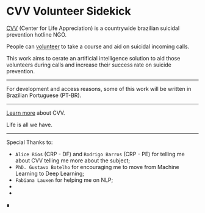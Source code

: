 # CVV Volunteer Sidekick

[CVV](https://www.cvv.org.br/) (Center for Life Appreciation) is a countrywide brazilian suicidal prevention hotline NGO.

People can [volunteer](https://www.cvv.org.br/voluntario/) to take a course and aid on suicidal incoming calls.

This work aims to cerate an artificial intelligence solution to aid those volunteers during calls and increase their success rate on suicide prevention.
___

For development and access reasons, some of this work will be written in Brazilian Portuguese (PT-BR).
___

[Learn more](https://www.cvv.org.br/conheca-mais/) about CVV.

Life is all we have.
___

Special Thanks to:
- `Alice Rios` (CRP - DF) and `Rodrigo Barros` (CRP - PE) for telling me about CVV telling me more about the subject;
- `PhD. Gustavo Botelho` for encouraging me to move from Machine Learning to Deep Learning;
- `Fabiana Lauxen` for helping me on NLP;
- 
-

&#8718;